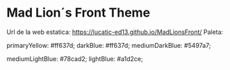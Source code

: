 # Mad Lion´s Front Theme


Url de la web estatica: https://lucatic-ed13.github.io/MadLionsFront/
Paleta:

primaryYellow: #ff637d;
darkBlue: #ff637d;
mediumDarkBlue: #5497a7;

mediumLightBlue: #78cad2;
lightBlue: #a1d2ce;
